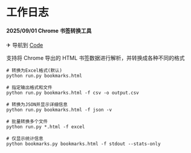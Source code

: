 # 工作日志

#### 2025/09/01 Chrome 书签转换工具

✈ 导航到 [Code](bookmark/run.py)

支持将 Chrome 导出的 HTML 书签数据进行解析，并转换成各种不同的格式

```plaintext
# 转换为Excel格式(默认)
python run.py bookmarks.html

# 指定输出格式和文件
python run.py bookmarks.html -f csv -o output.csv

# 转换为JSON并显示详细信息
python run.py bookmarks.html -f json -v

# 批量转换多个文件
python run.py *.html -f excel

# 仅显示统计信息
python bookmarks.py bookmarks.html -f stdout --stats-only
```
